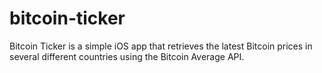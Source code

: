 # bitcoin-ticker
Bitcoin Ticker is a simple iOS app that retrieves the latest Bitcoin prices in several different countries using the Bitcoin Average API.
